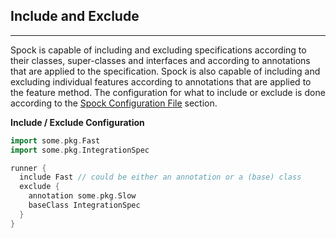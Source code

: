 ## Include and Exclude
----

Spock is capable of including and excluding specifications according to their classes, super-classes and interfaces and according to annotations that are applied to the specification. Spock is also capable of including and excluding individual features according to annotations that are applied to the feature method. The configuration for what to include or exclude is done according to the [Spock Configuration File](./SpockConfigurationFile.md) section.

**Include / Exclude Configuration**

```groovy
import some.pkg.Fast
import some.pkg.IntegrationSpec

runner {
  include Fast // could be either an annotation or a (base) class
  exclude {
    annotation some.pkg.Slow
    baseClass IntegrationSpec
  }
}
```
